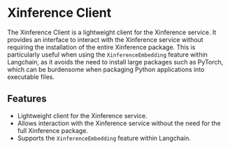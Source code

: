 # Xinference Client

The Xinference Client is a lightweight client for the Xinference service. It provides an interface to interact with the Xinference service without requiring the installation of the entire Xinference package. This is particularly useful when using the `XinferenceEmbedding` feature within Langchain, as it avoids the need to install large packages such as PyTorch, which can be burdensome when packaging Python applications into executable files.

## Features

- Lightweight client for the Xinference service.
- Allows interaction with the Xinference service without the need for the full Xinference package.
- Supports the `XinferenceEmbedding` feature within Langchain.
